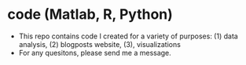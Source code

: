 # code (Matlab, R, Python)
- This repo contains code I created for a variety of purposes: (1) data analysis, (2) blogposts website, (3), visualizations
- For any quesitons, please send me a message.








